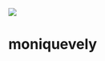 ![](https://i.giphy.com/media/v1.Y2lkPTc5MGI3NjExaTRzdGVnN2VvemE4eGUwbGhhcncxN2J5NzV4MmNhYTljMWd5Zm1hNyZlcD12MV9pbnRlcm5hbF9naWZfYnlfaWQmY3Q9Zw/l0HlVV6usFV4VzOPC/giphy.gif)

# moniquevely
